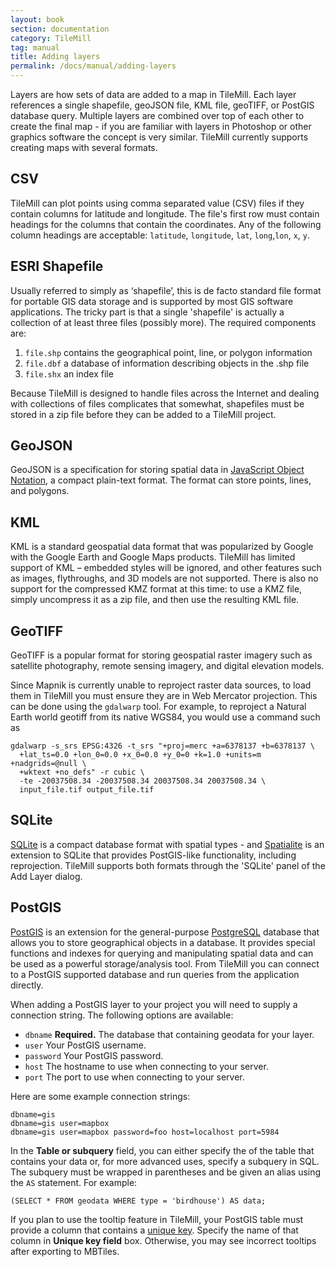 ```yaml
---
layout: book
section: documentation
category: TileMill
tag: manual
title: Adding layers
permalink: /docs/manual/adding-layers
---
```

Layers are how sets of data are added to a map in TileMill. Each  layer references a single shapefile, geoJSON file, KML file, geoTIFF, or PostGIS database query. Multiple layers are combined over top of each other to create the final map - if you are familiar with layers in Photoshop or other graphics software the concept is very similar. TileMill currently supports creating maps with several formats.

## CSV

TileMill can plot points using comma separated value (CSV) files if they contain columns for latitude and longitude. The file's first row must contain headings for the columns that contain the coordinates. Any of the following column headings are acceptable: `latitude`, `longitude`, `lat`, `long`,`lon`, `x`, `y`.

## ESRI Shapefile
Usually referred to simply as ‘shapefile’, this is de facto standard file format for portable GIS data storage and is supported by most GIS software applications. The tricky part is that a single 'shapefile' is actually a collection of at least three files (possibly more). The required components are:

1. `file.shp` contains the geographical point, line, or polygon information
2. `file.dbf` a database of information describing objects in the .shp file
3. `file.shx` an index file

Because TileMill is designed to handle files across the Internet and dealing with collections of files complicates that somewhat, shapefiles must be stored in a zip file before they can be added to a TileMill project.

## GeoJSON

GeoJSON is a specification for storing spatial data in [JavaScript Object Notation](http://en.wikipedia.org/wiki/JSON), a compact plain-text format. The format can store points, lines, and polygons.

## KML

KML is a standard geospatial data format that was popularized by Google with the Google Earth and Google Maps products. TileMill has limited support of KML – embedded styles will be ignored, and other features such as images, flythroughs, and 3D models are not supported. There is also no support for the compressed KMZ format at this time: to use a KMZ file, simply uncompress it as a zip file, and then use the resulting KML file.

## GeoTIFF

GeoTIFF is a popular format for storing geospatial raster imagery such as satellite photography, remote sensing imagery, and digital elevation models.

Since Mapnik is currently unable to reproject raster data sources, to load them in TileMill you must ensure they are in Web Mercator projection. This can be done using the `gdalwarp` tool. For example, to reproject a Natural Earth world geotiff from its native WGS84, you would use a command such as

    gdalwarp -s_srs EPSG:4326 -t_srs "+proj=merc +a=6378137 +b=6378137 \
      +lat_ts=0.0 +lon_0=0.0 +x_0=0.0 +y_0=0 +k=1.0 +units=m +nadgrids=@null \
      +wktext +no_defs" -r cubic \
      -te -20037508.34 -20037508.34 20037508.34 20037508.34 \
      input_file.tif output_file.tif


## SQLite

[SQLite](http://sqlite.org/) is a compact database format with spatial types - and [Spatialite](http://www.gaia-gis.it/spatialite/) is an extension to SQLite that provides PostGIS-like functionality, including reprojection. TileMill supports both formats through the 'SQLite' panel of the Add Layer dialog.


## PostGIS

[PostGIS](http://postgis.refractions.net/) is an extension for the general-purpose [PostgreSQL](http://www.postgresql.org/) database that allows you to store geographical objects in a database. It provides special functions and indexes for querying and manipulating spatial data and can be used as a powerful storage/analysis tool. From TileMill you can connect to a PostGIS supported database and run queries from the application directly.

When adding a PostGIS layer to your project you will need to supply a connection string. The following options are available:

- `dbname` **Required.** The database that containing geodata for your layer.
- `user` Your PostGIS username.
- `password` Your PostGIS password.
- `host` The hostname to use when connecting to your server.
- `port` The port to use when connecting to your server.

Here are some example connection strings:

    dbname=gis
    dbname=gis user=mapbox
    dbname=gis user=mapbox password=foo host=localhost port=5984

In the **Table or subquery** field, you can either specify the of the table that contains your data or, for more advanced uses, specify a subquery in SQL. The subquery must be wrapped in parentheses and be given an alias using the `AS` statement. For example:

    (SELECT * FROM geodata WHERE type = 'birdhouse') AS data;

If you plan to use the tooltip feature in TileMill, your PostGIS table must provide a column that contains a [unique key](http://en.wikipedia.org/wiki/Unique_key). Specify the name of that column in **Unique key field** box. Otherwise, you may see incorrect tooltips after exporting to MBTiles.
